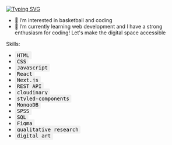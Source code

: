 [![Typing SVG](https://readme-typing-svg.demolab.com?font=Fira+Code&pause=1000&random=false&width=435&lines=My+name+is+Andreas&color=%23FF0000)](https://git.io/typing-svg)
- 👀 I’m interested in basketball and coding
- 🌱 I’m currently learning web development
and I have a strong enthusiasm for coding! Let's make the digital space accessible

Skills:
- <kbd style="background-color: #f0f0f0; color: black; padding: 3px 6px; border-radius: 3px;">HTML</kbd>
- <kbd style="background-color: #f0f0f0; color: black; padding: 3px 6px; border-radius: 3px;">CSS</kbd>
- <kbd style="background-color: #f0f0f0; color: black; padding: 3px 6px; border-radius: 3px;">JavaScript</kbd>
- <kbd style="background-color: #f0f0f0; color: black; padding: 3px 6px; border-radius: 3px;">React</kbd>
- <kbd style="background-color: #f0f0f0; color: black; padding: 3px 6px; border-radius: 3px;">Next.js</kbd>
- <kbd style="background-color: #f0f0f0; color: black; padding: 3px 6px; border-radius: 3px;">REST API</kbd>
- <kbd style="background-color: #f0f0f0; color: black; padding: 3px 6px; border-radius: 3px;">cloudinary</kbd>
- <kbd style="background-color: #f0f0f0; color: black; padding: 3px 6px; border-radius: 3px;">styled-components</kbd>
- <kbd style="background-color: #f0f0f0; color: black; padding: 3px 6px; border-radius: 3px;">MongoDB</kbd>
- <kbd style="background-color: #f0f0f0; color: black; padding: 3px 6px; border-radius: 3px;">SPSS</kbd>
- <kbd style="background-color: #f0f0f0; color: black; padding: 3px 6px; border-radius: 3px;">SQL</kbd>
- <kbd style="background-color: #f0f0f0; color: black; padding: 3px 6px; border-radius: 3px;">Figma</kbd>
- <kbd style="background-color: #f0f0f0; color: black; padding: 3px 6px; border-radius: 3px;">qualitative research</kbd>
- <kbd style="background-color: #f0f0f0; color: black; padding: 3px 6px; border-radius: 3px;">digital art</kbd>

<!---
Andreas-Gottwald/Andreas-Gottwald is a ✨ special ✨ repository because its `README.md` (this file) appears on your GitHub profile.
You can click the Preview link to take a look at your changes.
--->
